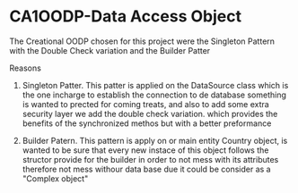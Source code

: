 # CA1OODP-Data Access Object

The Creational OODP chosen for this project were the Singleton Pattern with the Double Check variation and the Builder Patter

Reasons
1. Singleton Patter. This patter is applied on the DataSource class which is the one incharge to establish the connection to de database
   something is wanted to prected for coming treats, and also to add some extra security layer we add the double check variation. which provides 
   the benefits of the synchronized methos but with a better preformance

2. Builder Patern. This pattern is apply on or main entity Country object, is wanted to be sure that every new instace of this object
   follows the structor provide for the builder in order to not mess with its attributes therefore not mess 
   withour data base due it could be consider as a "Complex object"
   
